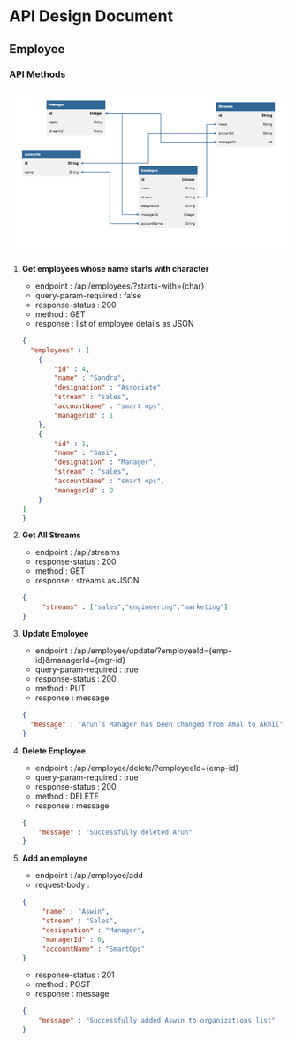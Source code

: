 # API Design Document
## Employee

### API Methods

<img src="Employee.png" alt="Employee Entity" width="700" height="300">

1. **Get employees whose name starts with character** 
    - endpoint : /api/employees/?starts-with={char}
    - query-param-required : false
    - response-status : 200
    - method : GET
    - response : list of employee details as JSON
    ```json
   {
      "employees" : [
        {
            "id" : 4,
            "name" : "Sandra",
            "designation" : "Associate",
            "stream" : "sales",
            "accountName" : "smart ops",
            "managerId" : 1
        },
        {
            "id" : 1,
            "name" : "Sasi",
            "designation" : "Manager",
            "stream" : "sales",
            "accountName" : "smart ops",
            "managerId" : 0
        }
    ]
   }
    ```
2. **Get All Streams** 
    - endpoint : /api/streams
    - response-status : 200
    - method : GET
    - response : streams as JSON
    ```json
    {
         "streams" : ["sales","engineering","marketing"]
    }
    ```
3. **Update Employee**
   - endpoint : /api/employee/update/?employeeId={emp-id}&managerId={mgr-id}
   - query-param-required : true
   - response-status : 200
   - method : PUT
   - response : message 
   ```json
   {
     "message" : "Arun’s Manager has been changed from Amal to Akhil"
   }
    ```

4. **Delete Employee** 
    - endpoint : /api/employee/delete/?employeeId={emp-id}
    - query-param-required : true
    - response-status : 200
    - method : DELETE
    - response : message 
   ```json
   {
       "message" : "Successfully deleted Arun"
   }
   ```

5. **Add an employee** 
    - endpoint : /api/employee/add
    - request-body :
   ```json
   {
        "name" : "Aswin",
        "stream" : "Sales",
        "designation" : "Manager",
        "managerId" : 0,
        "accountName" : "SmartOps"
   }
   ```
    - response-status : 201
    - method : POST
    - response : message 
   ```json
   {
       "message" : "Successfully added Aswin to organizations list"
   }
   ```

